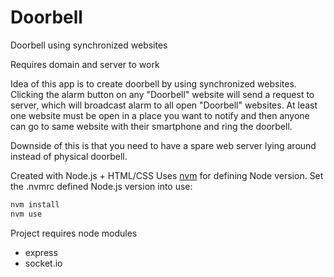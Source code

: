 # Doorbell
Doorbell using synchronized websites

Requires domain and server to work

Idea of this app is to create doorbell by using synchronized websites. Clicking the alarm button on any "Doorbell" website will send a request to server, 
which will broadcast alarm to all open "Doorbell" websites. At least one website must be open in a place you want to notify and then anyone can go to same website 
with their smartphone and ring the doorbell.

Downside of this is that you need to have a spare web server lying around instead of physical doorbell.

Created with Node.js + HTML/CSS
Uses [nvm](https://github.com/nvm-sh/nvm#installing-and-updating) for defining Node version. Set the .nvmrc defined Node.js version into use:
```bash
nvm install
nvm use
```

Project requires node modules
- express
- socket.io
